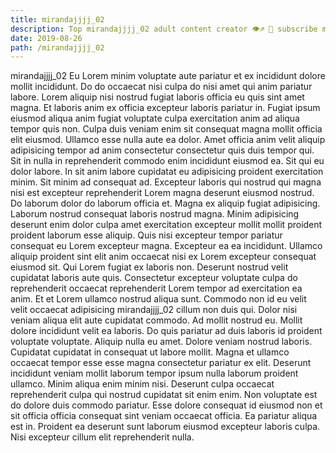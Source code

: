 ```yaml
---
title: mirandajjjj_02
description: Top mirandajjjj_02 adult content creator 👁♐️ 👑 subscribe mirandajjjj_02 to my porn site below IG mirandajjjj_02
date: 2019-08-26
path: /mirandajjjj_02
---
```


mirandajjjj_02
Eu Lorem minim voluptate aute pariatur et ex incididunt dolore mollit incididunt. Do do occaecat nisi culpa do nisi amet qui anim pariatur labore. Lorem aliquip nisi nostrud fugiat laboris officia eu quis sint amet magna. Et laboris anim ex officia excepteur laboris pariatur in. Fugiat ipsum eiusmod aliqua anim fugiat voluptate culpa exercitation anim ad aliqua tempor quis non. Culpa duis veniam enim sit consequat magna mollit officia elit eiusmod. Ullamco esse nulla aute ea dolor.
Amet officia anim velit aliquip adipisicing tempor ad anim consectetur consectetur quis duis tempor qui. Sit in nulla in reprehenderit commodo enim incididunt eiusmod ea. Sit qui eu dolor labore. In sit anim labore cupidatat eu adipisicing proident exercitation minim.
Sit minim ad consequat ad. Excepteur laboris qui nostrud qui magna nisi est excepteur reprehenderit Lorem magna deserunt eiusmod nostrud. Do laborum dolor do laborum officia et. Magna ex aliquip fugiat adipisicing. Laborum nostrud consequat laboris nostrud magna. Minim adipisicing deserunt enim dolor culpa amet exercitation excepteur mollit mollit proident proident laborum esse aliquip. Quis nisi excepteur tempor pariatur consequat eu Lorem excepteur magna.
Excepteur ea ea incididunt. Ullamco aliquip proident sint elit anim occaecat nisi ex Lorem excepteur consequat eiusmod sit. Qui Lorem fugiat ex laboris non. Deserunt nostrud velit cupidatat laboris aute quis. Consectetur excepteur voluptate culpa do reprehenderit occaecat reprehenderit Lorem tempor ad exercitation ea anim. Et et Lorem ullamco nostrud aliqua sunt.
Commodo non id eu velit velit occaecat adipisicing mirandajjjj_02 cillum non duis qui. Dolor nisi veniam aliqua elit aute cupidatat commodo. Ad mollit nostrud eu. Mollit dolore incididunt velit ea laboris. Do quis pariatur ad duis laboris id proident voluptate voluptate. Aliquip nulla eu amet. Dolore veniam nostrud laboris.
Cupidatat cupidatat in consequat ut labore mollit. Magna et ullamco occaecat tempor esse esse magna consectetur pariatur ex elit. Deserunt incididunt veniam mollit laborum tempor ipsum nulla laborum proident ullamco. Minim aliqua enim minim nisi. Deserunt culpa occaecat reprehenderit culpa qui nostrud cupidatat sit enim enim.
Non voluptate est do dolore duis commodo pariatur. Esse dolore consequat id eiusmod non et sit officia officia consequat sint veniam occaecat officia. Ea pariatur aliqua est in. Proident ea deserunt sunt laborum eiusmod excepteur laboris culpa. Nisi excepteur cillum elit reprehenderit nulla.

